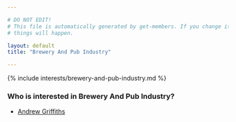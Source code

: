```yaml
---

# DO NOT EDIT!
# This file is automatically generated by get-members. If you change it, bad
# things will happen.

layout: default
title: "Brewery And Pub Industry"

---
```


{% include interests/brewery-and-pub-industry.md %}

### Who is interested in Brewery And Pub Industry?


* [Andrew Griffiths](/members/andrew-griffiths.html)
